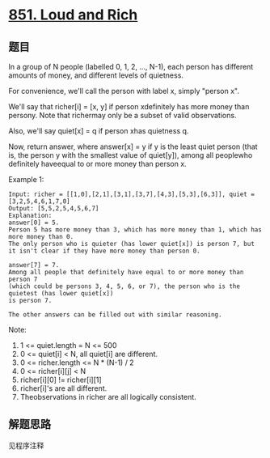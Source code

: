 # [851. Loud and Rich](https://leetcode-cn.com/problems/loud-and-rich/)

## 题目

In a group of N people (labelled 0, 1, 2, ..., N-1), each person has different amounts of money, and different levels of quietness.

For convenience, we'll call the person with label x, simply "person x".

We'll say that richer[i] = [x, y] if person xdefinitely has more money than persony. Note that richermay only be a subset of valid observations.

Also, we'll say quiet[x] = q if person xhas quietness q.

Now, return answer, where answer[x] = y if y is the least quiet person (that is, the person y with the smallest value of quiet[y]), among all peoplewho definitely haveequal to or more money than person x.

Example 1:

```text
Input: richer = [[1,0],[2,1],[3,1],[3,7],[4,3],[5,3],[6,3]], quiet = [3,2,5,4,6,1,7,0]
Output: [5,5,2,5,4,5,6,7]
Explanation:
answer[0] = 5.
Person 5 has more money than 3, which has more money than 1, which has more money than 0.
The only person who is quieter (has lower quiet[x]) is person 7, but
it isn't clear if they have more money than person 0.

answer[7] = 7.
Among all people that definitely have equal to or more money than person 7
(which could be persons 3, 4, 5, 6, or 7), the person who is the quietest (has lower quiet[x])
is person 7.

The other answers can be filled out with similar reasoning.
```

Note:

1. 1 <= quiet.length = N <= 500
1. 0 <= quiet[i] < N, all quiet[i] are different.
1. 0 <= richer.length <= N * (N-1) / 2
1. 0 <= richer[i][j] < N
1. richer[i][0] != richer[i][1]
1. richer[i]'s are all different.
1. Theobservations in richer are all logically consistent.

## 解题思路

见程序注释
